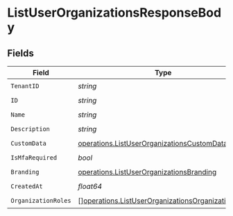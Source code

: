 # ListUserOrganizationsResponseBody


## Fields

| Field                                                                                                                  | Type                                                                                                                   | Required                                                                                                               | Description                                                                                                            |
| ---------------------------------------------------------------------------------------------------------------------- | ---------------------------------------------------------------------------------------------------------------------- | ---------------------------------------------------------------------------------------------------------------------- | ---------------------------------------------------------------------------------------------------------------------- |
| `TenantID`                                                                                                             | *string*                                                                                                               | :heavy_check_mark:                                                                                                     | N/A                                                                                                                    |
| `ID`                                                                                                                   | *string*                                                                                                               | :heavy_check_mark:                                                                                                     | N/A                                                                                                                    |
| `Name`                                                                                                                 | *string*                                                                                                               | :heavy_check_mark:                                                                                                     | N/A                                                                                                                    |
| `Description`                                                                                                          | *string*                                                                                                               | :heavy_check_mark:                                                                                                     | N/A                                                                                                                    |
| `CustomData`                                                                                                           | [operations.ListUserOrganizationsCustomData](../../models/operations/listuserorganizationscustomdata.md)               | :heavy_check_mark:                                                                                                     | arbitrary                                                                                                              |
| `IsMfaRequired`                                                                                                        | *bool*                                                                                                                 | :heavy_check_mark:                                                                                                     | N/A                                                                                                                    |
| `Branding`                                                                                                             | [operations.ListUserOrganizationsBranding](../../models/operations/listuserorganizationsbranding.md)                   | :heavy_check_mark:                                                                                                     | N/A                                                                                                                    |
| `CreatedAt`                                                                                                            | *float64*                                                                                                              | :heavy_check_mark:                                                                                                     | N/A                                                                                                                    |
| `OrganizationRoles`                                                                                                    | [][operations.ListUserOrganizationsOrganizationRole](../../models/operations/listuserorganizationsorganizationrole.md) | :heavy_check_mark:                                                                                                     | N/A                                                                                                                    |